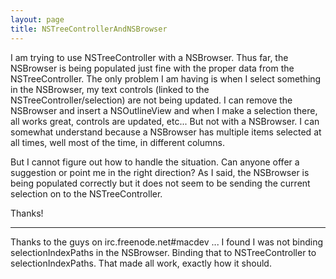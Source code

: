 ```yaml
---
layout: page
title: NSTreeControllerAndNSBrowser
---
```


I am trying to use NSTreeController with a NSBrowser. Thus far, the NSBrowser is being populated just fine with the proper data from the NSTreeController. The only problem I am having is when I select something in the NSBrowser, my text controls (linked to the NSTreeController/selection) are not being updated. I can remove the NSBrowser and insert a NSOutlineView and when I make a selection there, all works great, controls are updated, etc... But not with a NSBrowser. I can somewhat understand because a NSBrowser has multiple items selected at all times, well most of the time, in different columns.

But I cannot figure out how to handle the situation. Can anyone offer a suggestion or point me in the right direction? As I said, the NSBrowser is being populated correctly but it does not seem to be sending the current selection on to the NSTreeController.

Thanks!

----

Thanks to the guys on irc.freenode.net#macdev ... I found I was not binding selectionIndexPaths in the NSBrowser. Binding that to NSTreeController to selectionIndexPaths. That made all work, exactly how it should.

